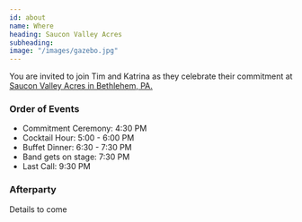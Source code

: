 ```yaml
---
id: about
name: Where
heading: Saucon Valley Acres
subheading: 
image: "/images/gazebo.jpg"
---
```


You are invited to join Tim and Katrina as they celebrate their commitment at [Saucon Valley Acres in Bethlehem, PA.](https://www.google.com/maps/place/Saucon+Valley+Acres+Catering+Inc/@40.5811091,-75.398405,15z/data=!4m5!3m4!1s0x0:0x35c5f5639163f35b!8m2!3d40.5811091!4d-75.398405) 

### Order of Events
- Commitment Ceremony: 4:30 PM 
- Cocktail Hour: 5:00 - 6:00 PM
- Buffet Dinner: 6:30 - 7:30 PM
- Band gets on stage: 7:30 PM
- Last Call: 9:30 PM

### Afterparty
Details to come
